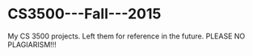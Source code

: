 # CS3500---Fall---2015
My CS 3500 projects. Left them for reference in the future. PLEASE NO PLAGIARISM!!!
